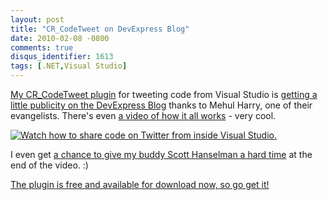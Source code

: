 ```yaml
---
layout: post
title: "CR_CodeTweet on DevExpress Blog"
date: 2010-02-08 -0800
comments: true
disqus_identifier: 1613
tags: [.NET,Visual Studio]
---
```

[My CR\_CodeTweet plugin](http://cr-codetweet.googlecode.com) for
tweeting code from Visual Studio is [getting a little publicity on the
DevExpress
Blog](http://community.devexpress.com/blogs/aspnet/archive/2010/02/08/tweet-your-code-from-visual-studio.aspx)
thanks to Mehul Harry, one of their evangelists. There's even [a video
of how it all works](http://tv.devexpress.com/CRtwitter.movie) - very
cool.

[![Watch how to share code on Twitter from inside Visual
Studio.](http://community.devexpress.com/blogs/aspnet/image_76EEB36E.png "Watch how to share code on Twitter from inside Visual Studio.")](http://tv.devexpress.com/CRtwitter.movie)

I even get [a chance to give my buddy Scott Hanselman a hard
time](/archive/2005/03/22/hanselingo.aspx) at the end of the video. :)

[The plugin is free and available for download now, so go get
it!](http://cr-codetweet.googlecode.com)

